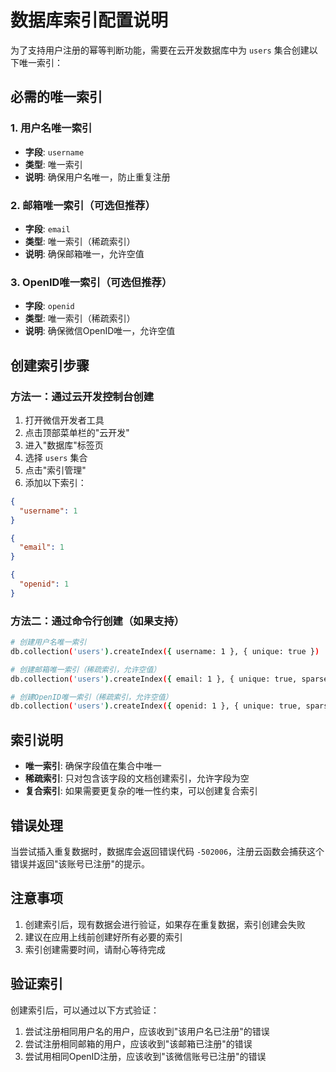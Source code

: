 # 数据库索引配置说明

为了支持用户注册的幂等判断功能，需要在云开发数据库中为 `users` 集合创建以下唯一索引：

## 必需的唯一索引

### 1. 用户名唯一索引
- **字段**: `username`
- **类型**: 唯一索引
- **说明**: 确保用户名唯一，防止重复注册

### 2. 邮箱唯一索引（可选但推荐）
- **字段**: `email`
- **类型**: 唯一索引（稀疏索引）
- **说明**: 确保邮箱唯一，允许空值

### 3. OpenID唯一索引（可选但推荐）
- **字段**: `openid`
- **类型**: 唯一索引（稀疏索引）
- **说明**: 确保微信OpenID唯一，允许空值

## 创建索引步骤

### 方法一：通过云开发控制台创建

1. 打开微信开发者工具
2. 点击顶部菜单栏的"云开发"
3. 进入"数据库"标签页
4. 选择 `users` 集合
5. 点击"索引管理"
6. 添加以下索引：

```json
{
  "username": 1
}
```

```json
{
  "email": 1
}
```

```json
{
  "openid": 1
}
```

### 方法二：通过命令行创建（如果支持）

```bash
# 创建用户名唯一索引
db.collection('users').createIndex({ username: 1 }, { unique: true })

# 创建邮箱唯一索引（稀疏索引，允许空值）
db.collection('users').createIndex({ email: 1 }, { unique: true, sparse: true })

# 创建OpenID唯一索引（稀疏索引，允许空值）
db.collection('users').createIndex({ openid: 1 }, { unique: true, sparse: true })
```

## 索引说明

- **唯一索引**: 确保字段值在集合中唯一
- **稀疏索引**: 只对包含该字段的文档创建索引，允许字段为空
- **复合索引**: 如果需要更复杂的唯一性约束，可以创建复合索引

## 错误处理

当尝试插入重复数据时，数据库会返回错误代码 `-502006`，注册云函数会捕获这个错误并返回"该账号已注册"的提示。

## 注意事项

1. 创建索引后，现有数据会进行验证，如果存在重复数据，索引创建会失败
2. 建议在应用上线前创建好所有必要的索引
3. 索引创建需要时间，请耐心等待完成

## 验证索引

创建索引后，可以通过以下方式验证：

1. 尝试注册相同用户名的用户，应该收到"该用户名已注册"的错误
2. 尝试注册相同邮箱的用户，应该收到"该邮箱已注册"的错误
3. 尝试用相同OpenID注册，应该收到"该微信账号已注册"的错误